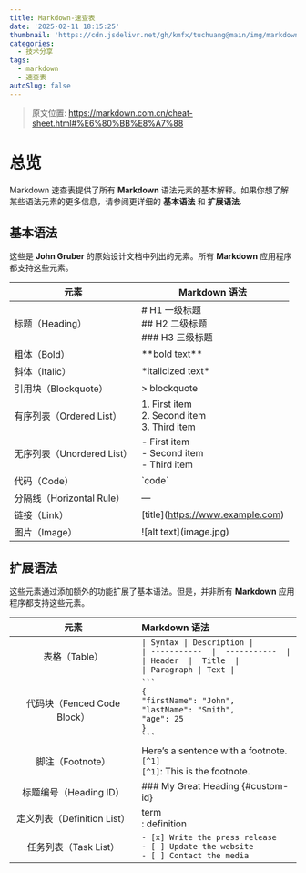 ```yaml
---
title: Markdown-速查表
date: '2025-02-11 18:15:25'
thumbnail: 'https://cdn.jsdelivr.net/gh/kmfx/tuchuang@main/img/markdown.png'
categories:
  - 技术分享
tags:
  - markdown
  - 速查表
autoSlug: false
---
```


> 原文位置: <https://markdown.com.cn/cheat-sheet.html#%E6%80%BB%E8%A7%88>

# 总览

Markdown 速查表提供了所有 **Markdown**
语法元素的基本解释。如果你想了解某些语法元素的更多信息，请参阅更详细的
**基本语法** 和 **扩展语法**.

## 基本语法

这些是 **John Gruber** 的原始设计文档中列出的元素。所有 **Markdown**
应用程序都支持这些元素。

| 元素                       | Markdown 语法                                           |
| -------------------------- | ------------------------------------------------------- |
| 标题（Heading）            | \# H1 一级标题<br> \## H2 二级标题<br> \### H3 三级标题 |
| 粗体（Bold）               | \*\*bold text\*\*                                       |
| 斜体（Italic）             | \*italicized text\*                                     |
| 引用块（Blockquote）       | \> blockquote                                           |
| 有序列表（Ordered List）   | 1\. First item<br> 2. Second item<br> 3. Third item     |
| 无序列表（Unordered List） | \- First item<br> - Second item<br> - Third item        |
| 代码（Code）               | \`code\`                                                |
| 分隔线（Horizontal Rule）  | —                                                       |
| 链接（Link）               | \[title\](<https://www.example.com>)                    |
| 图片（Image）              | \![alt text\](image.jpg)                                |

## 扩展语法

这些元素通过添加额外的功能扩展了基本语法。但是，并非所有 **Markdown**
应用程序都支持这些元素。

|            元素             | Markdown 语法                                                                                                                     |
| :-------------------------: | :-------------------------------------------------------------------------------------------------------------------------------- |
|        表格（Table）        | `\| Syntax \| Description \|`<br>`\| -----------  \|  -----------  \|`<br>`\| Header  \|  Title  \|`<br>`\| Paragraph \| Text \|` |
| 代码块（Fenced Code Block） | ` ``` `<br>`{`<br>`"firstName": "John",`<br>`"lastName": "Smith",`<br/>`"age": 25`<br>`}`<br>` ``` `                              |
|      脚注（Footnote）       | Here’s a sentence with a footnote. `[^1]`<br/>`[^1]`: This is the footnote.                                                       |
|   标题编号（Heading ID）    | \### My Great Heading {#custom-id}                                                                                                |
| 定义列表（Definition List） | term<br/>: definition                                                                                                             |
|    任务列表（Task List）    | `- [x] Write the press release`<br/>`- [ ] Update the website`<br/>`- [ ] Contact the media`                                      |
